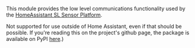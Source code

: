 This module provides the low level communications functionality used by the [HomeAssistant SL Sensor Platform](https://github.com/DSorlov/ha-sensor-sl).

Not supported for use outside of Home Assistant, even if that should be possible.
If you're reading this on the project's github page, the package is available on PyPI [here](https://pypi.org/project/hasl/).)
